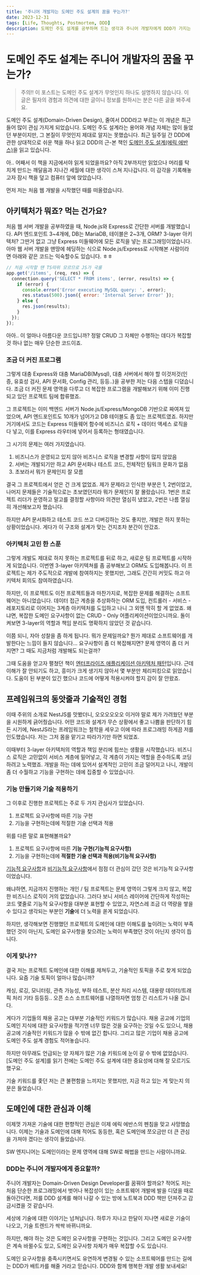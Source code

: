 ```yaml
---
title: '주니어 개발자는 도메인 주도 설계의 꿈을 꾸는가?'
date: 2023-12-31
tags: [Life, Thoughts, Postmortem, DDD]
description: 도메인 주도 설계를 공부하며 드는 생각과 주니어 개발자에게 DDD가 가지는 의미에 대한 의견입니다.
---
```


# 도메인 주도 설계는 주니어 개발자의 꿈을 꾸는가?

> 주의!! 이 포스트는 도메인 주도 설계가 무엇인지 하나도 설명하지 않습니다.
> 이 글은 필자의 경험과 의견에 대한 글이니 정보를 원하시는 분은 다른 글을 봐주세요.

도메인 주도 설계(Domain-Driven Design), 줄여서 DDD라고 부르는 이 개념은 최근 들어 많이 관심 가지게 되었습니다.
도메인 주도 설계라는 용어와 개념 자체는 많이 들었던 부분이지만, 그 본질이 무엇인지 제대로 알지는 못했습니다.
최근 일주일 간 DDD에 관한 상대적으로 쉬운 책을 하나 읽고 DDD의 근-본 책인 [도메인 주도 설계(에릭 에반스)](https://www.yes24.com/Product/Goods/5312881?pid=123482&cosemkid=nc14913581789084759)을 읽고 있습니다.

아.. 어째서 이 책을 지금에서야 읽게 되었을까요?
아직 2부까지만 읽었으나 머리를 탁 치게 만드는 깨달음과 지나간 세월에 대한 생각이 스쳐 지나갑니다.
이 감각을 기록해놓고자 잠시 책을 덮고 컴퓨터 앞에 앉았습니다.

먼저 저는 처음 웹 개발을 시작했던 때를 떠올렸습니다.

## 아키텍처가 뭐죠? 먹는 건가요?

처음 웹 서버 개발을 공부하였을 때, Node.js와 Express로 간단한 서버를 개발했습니다.
API 엔드포인트 3\~4개에, DB는 MariaDB, 테이블은 2\~3개, ORM? 3-layer 아키텍처? 그딴거 없고 그냥 Express 미들웨어에 모든 로직을 넣는 프로그래밍이었습니다.
아마 웹 서버 개발을 맨땅에 헤딩하는 식으로 Node.js/Express로 시작해본 사람이라면 아래와 같은 코드는 익숙할수도 있습니다. ㅎㅎ

```js
// 처음 시작할 땐 TS따위 모르므로 JS가 국룰
app.get('/items', (req, res) => {
  connection.query('SELECT * FROM items', (error, results) => {
    if (error) {
      console.error('Error executing MySQL query: ', error);
      res.status(500).json({ error: 'Internal Server Error' });
    } else {
      res.json(results);
    }
  });
});
```

아아.. 이 얼마나 아름다운 코드입니까?
정말 CRUD 그 자체만 수행하는 데다가 복잡할 것 하나 없는 매우 단순한 코드이죠.

### 조금 더 커진 프로그램

그렇게 대충 Express와 대충 MariaDB(Mysql), 대충 서버에서 해야 할 이것저것(인증, 유효성 검사, API 문서화, Config 관리, 등등..)을 공부한 저는 다음 스텝을 디뎠습니다.
조금 더 커진 문제 영역을 다루고 더 복잡한 프로그램을 개발해보기 위해 이미 진행되고 있던 프로젝트 팀에 합류했죠.

그 프로젝트는 이미 백엔드 서버가 Node.js/Express/MongoDB 기반으로 짜여져 있었으며, API 엔드포인트도 10개가 넘어가고 DB 테이블도 좀 있는 프로젝트였죠.
하지만 거기에서도 코드는 Express 미들웨어 함수에 비즈니스 로직 + 데이터 액세스 로직을 다 넣고, 이를 Express 라우터에 넣어서 등록하는 형태였습니다.

그 시기의 문제는 여러 가지였습니다.

1. 비즈니스가 운영되고 있지 않아 비즈니스 로직을 변경할 사항이 많지 않았음
2. 서버는 개발되기만 하고 API 문서화나 테스트 코드, 전체적인 팀워크 문화가 없음
3. 초보라서 뭐가 문제인지 잘 모름

결국 그 프로젝트에서 얻은 건 크게 없었죠.
제가 문제라고 인식한 부분은 1, 2번이었고, 나머지 문제들은 기술적으로는 초보였던지라 뭐가 문제인지 잘 몰랐습니다.
1번은 프로젝트 리더가 운영하고 말고를 결정할 사항이라 의견만 열심히 냈었고, 2번은 나름 열심히 개선해보고자 했습니다.

하지만 API 문서화하고 테스트 코드 쓰고 디버깅하는 것도 좋지만, 개발은 하지 못하는 상황이었습니다.
게다가 이 구조와 설계가 맞는 건지조차 분간이 안갔죠.

### 아키텍처 고민 한 스푼

그렇게 개발도 제대로 하지 못하는 프로젝트를 뒤로 하고, 새로운 팀 프로젝트를 시작하게 되었습니다.
이번엔 3-layer 아키텍쳐를 좀 공부해보고 ORM도 도입해봅니다.
이 프로젝트는 제가 주도적으로 개발에 참여하지는 못했지만, 그래도 간간히 커밋도 하고 아키텍처 회의도 참여하였습니다.

하지만, 이 프로젝트도 이전 프로젝트들과 마찬가지로, 복잡한 문제를 해결하는 소프트웨어는 아니었습니다.
데이터 접근 계층을 추상화하는 ORM 도입, 컨트롤러 - 서비스 - 레포지토리로 이어지는 3계층 아키텍처를 도입하고 나니 그 외엔 딱히 할 게 없었죠.
왜냐면, 복잡한 도메인 요구사항이 없는 CRUD - Only 어플리케이션이었으니까요.
돌이켜보면 3-layer의 역할과 책임 분리도 명확하지 않았던 것 같습니다.

이쯤 되니, 자아 성찰을 좀 하게 됩니다.
뭐가 문제일까요? 뭔가 제대로 소프트웨어를 개발한다는 느낌이 들지 않습니다...
요구사항이 좀 더 복잡해지면?
문제 영역이 좀 더 커지면?
그 때도 지금처럼 개발해도 되는걸까?

그때 도움을 얻고자 펼쳤던 책이 [엔터프라이즈 애플리케이션 아키텍처 패턴](https://product.kyobobook.co.kr/detail/S000001766248)입니다.
근데 이해가 잘 안되기도 하고, 흥미가 크게 생기지 않아서 몇 부분만 체리피킹으로 읽었습니다.
도움이 된 부분이 있긴 했으나 코드에 어떻게 적용시켜야 할지 감이 잘 안왔죠.

## 프레임워크의 동앗줄과 기술적인 경험

이때 주위의 소개로 NestJS를 맛봤더니, 오오오오오오 이거야 말로 제가 가려웠던 부분을 시원하게 긁어줬습니다.
어떤 코드와 설계가 무슨 상황에서 좋고 나쁨을 판단하기 힘든 시기에, NestJS라는 프레임워크는 철학을 세우고 이에 따라 프로그래밍 하게끔 저를 인도했습니다.
저는 그저 몸을 맡기고 따라가기만 하면 되었죠.

이때부터 3-layer 아키텍처의 역할과 책임 분리에 힘쓰는 생활을 시작했습니다.
비즈니스 로직은 고민없이 서비스 계층에 밀어넣고, 각 계층이 가지는 역할을 준수하도록 코딩하려고 노력했죠.
개발을 하는 데에 있어서 설계적인 고민이 조금 덜어지고 나니, 개발이 좀 더 수월하고 기능을 구현하는 데에 집중할 수 있었습니다.

### 기능 만들기와 기술 적용하기

그 이후로 진행한 프로젝트는 주로 두 가지 관심사가 있었습니다.

1. 프로젝트 요구사항에 따른 기능 구현
2. 기능을 구현하는데에 적절한 기술 선택과 적용

위를 다른 말로 표현해볼까요?

1. 프로젝트 요구사항에 따른 **기능 구현(기능적 요구사항)**
2. 기능을 구현하는데에 **적절한 기술 선택과 적용(비기능적 요구사항)**

[기능적 요구사항](https://en.wikipedia.org/wiki/Functional_requirement)과 [비기능적 요구사항](https://en.wikipedia.org/wiki/Non-functional_requirement)에서 점점 더 관심이 갔던 것은 비기능적 요구사항이었습니다.

왜냐하면, 지금까지 진행하는 개인 / 팀 프로젝트는 문제 영역이 그렇게 크지 않고, 복잡한 비즈니스 로직이 거의 없었습니다.
그러다 보니 서비스 레이어에 간단하게 작성하는 코드 몇줄로 기능적 요구사항을 대부분 표현할 수 있었고, 자연스레 조금 더 역량을 쌓을 수 있다고 생각되는 부분인 **기술**에 더 노력을 쏟게 되었습니다.

하지만, 생각해보면 진행했던 프로젝트의 도메인에 대한 이해도를 높이려는 노력이 부족했던 것이 아닌지, 도메인 요구사항을 찾으려는 노력이 부족했던 것이 아닌지 생각이 듭니다.

### 이게 맞나??

결국 저는 프로젝트 도메인에 대한 이해를 제쳐두고, 기술적인 토픽을 주로 찾게 되었습니다.
요즘 기술 토픽이 얼마나 많습니까?

캐싱, 로깅, 모니터링, 관측 가능성, 부하 테스트, 분산 처리 시스템, 대용량 데이터/트래픽 처리 기타 등등등..
오픈 소스 소프트웨어를 나열하자면 엄청 긴 리스트가 나올 겁니다.

게다가 기업들의 채용 공고는 대부분 기술적인 키워드가 많습니다.
채용 공고에 기업의 도메인 지식에 대한 요구사항을 적기엔 너무 많은 것을 요구하는 것일 수도 있으니, 채용 공고에 기술적인 키워드가 많을 수 밖에 없긴 합니다.
그리고 많은 기업이 채용 공고에 도메인 주도 설계 경험도 적어놓습니다.

하지만 아무래도 언급되는 양 자체가 많은 기술 키워드에 눈이 갈 수 밖에 없었습니다.
[도메인 주도 설계]를 읽기 전에는 도메인 주도 설계에 대한 중요성에 대해 잘 모르기도 했구요.

기술 키워드를 좇던 저는 큰 불편함을 느끼지는 못했지만, 지금 하고 있는 게 맞는지 의문은 들었습니다.

## 도메인에 대한 관심과 이해

이제껏 가져온 기술에 대한 편향적인 관심은 이제 에릭 에반스의 펜침을 맞고 사망했습니다.
이제는 기술과 도메인에 대해 적어도 동등한, 혹은 도메인에 쪼오금만 더 큰 관심을 가져야 겠다는 생각이 들었습니다.

SW 엔지니어는 도메인이라는 문제 영역에 대해 SW로 해법을 만드는 사람이니까요.

### DDD는 주니어 개발자에게 중요할까?

주니어 개발자는 Domain-Driven Design Developer를 꿈꿔야 할까요?
적어도 저는 처음 단순한 프로그래밍에서 벗어나 복잡성이 있는 소프트웨어 개발에 발을 디뎠을 때로 돌아간다면, 저를 DDD 설계를 해야 나갈 수 있는 방에 노트북과 DDD 책만 던져주고 감금시켰을 것 같습니다.

세상에 기술에 대한 이야기는 넘쳐납니다.
하루가 지나고 한달이 지나면 새로운 기술이 나오고, 기술 트렌드가 싹싹 바뀌니까요.

하지만, 해야 하는 것은 도메인 요구사항을 구현하는 것입니다.
그리고 도메인 요구사항은 계속 바뀔수도 있고, 도메인 요구사항 자체가 매우 복잡할 수도 있습니다.

도메인 요구사항을 충족시키면서도 유연하게 변경될 수 있는 소프트웨어를 만드는 길에는 DDD가 배트카를 해줄 거라고 믿습니다.
DDD와 함께 행복한 개발 생활 보내세요!
